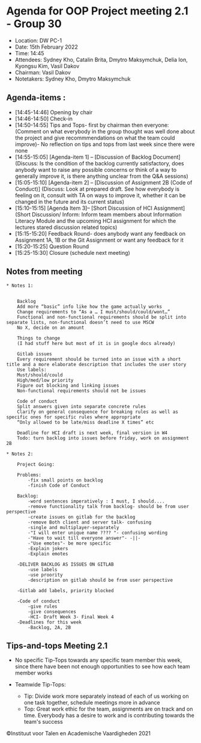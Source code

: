 # Agenda for OOP Project meeting 2.1 - Group 30


* Location: DW PC-1
* Date: 15th February 2022
* Time: 14:45
* Attendees: Sydney Kho, Catalin Brita, Dmytro Maksymchuk, Delia Ion, Kyongsu Kim,
Vasil Dakov
* Chairman: Vasil Dakov
* Notetakers: Sydney Kho, Dmytro Maksymchuk


## Agenda-items :
* [14:45-14:46] Opening by chair
* [14:46-14:50] Check-in 
* [14:50-14:55] Tips and Tops- first by chairman then everyone:
(Comment on what everybody in the group thought was well done about the project and give recommmendations on what the team could improve)- No reflection on tips and tops from last week
since there were none
* [14:55-15:05] [Agenda-item 1] – [Discussion of Backlog Document]
(Discuss: Is the condition of the backlog currently satisfactory, does anybody want to raise any 
possible concerns or think of a way to generally improve it, is there anything unclear from the Q&A sessions)
* [15:05-15:10] [Agenda-item 2] – [Discussion of Assignment 2B (Code of Conduct)]
(Discuss: Look at prepared draft. See how everybody is feeling on it, consult with TA 
on ways to improve it, whether it can be changed in the future and its current status)
* [15:10-15:15] [Agenda Item 3]– [Short Discussion of HCI Assignment]
(Short Discussion/ Inform: Inform team members about Information Literacy Module and the upcoming HCI assignment for which the lectures stared discussion related topics)
* [15:15-15:20] Feedback Round- does anybody want any feedback on Assignment 1A, 1B or the Git Assignment or want any feedback for it
* [15:20-15:25] Question Round
* [15:25-15:30] Closure (schedule next meeting)

## Notes from meeting

    * Notes 1:


        Backlog
        Add more “basic” info like how the game actually works
        Change requirements to “As a … I must/should/could/wont…”
        Functional and non-functional requirements should be split into separate lists, non-functional doesn’t need to use MSCW
        No X, decide on an amount

        Things to change
        (I had stuff here but most of it is in google docs already)

        Gitlab issues
        Every requirement should be turned into an issue with a short title and a more elaborate description that includes the user story
        Use labels:
        Must/should/could
        High/med/low priority
        Figure out blocking and linking issues
        Non-functional requirements should not be issues

        Code of conduct
        Split answers given into separate concrete rules
        Clarify on general consequence for breaking rules as well as specific ones for specific rules where appropriate
        “Only allowed to be late/miss deadline X times” etc

        Deadline for HCI draft is next week, final version in W4
        Todo: turn backlog into issues before friday, work on assignment 2B

    * Notes 2:

        Project Going:
        
        Problems: 
            -fix small points on backlog
            -finish Code of Conduct
        
        Backlog:
            -word sentences imperatively : I must, I should....
            -remove functionality talk from backlog- should be from user perspective
            -create issues on gitlab for the backlog
            -remove Both client and server talk- confusing
            -single and multiplayer-separately
            -"I will enter unique name ???? "- confusing wording
            -"Have to wait till everyone answer"- -||-
            -"Use emotes"- be more specific
            -Explain jokers
            -Explain emotes

        -DELIVER BACKLOG AS ISSUES ON GITLAB
            -use labels
            -use proority
            -description on gitlab should be from user perspective

        -Gitlab add labels, priority blocked

        -Code of conduct
            -give rules
            -give consequences
            -HCI- Draft Week 3- Final Week 4
        -Deadlines for this week
            -Backlog, 2A, 2B


## Tips-and-tops Meeting 2.1

* No specific Tip-Tops towards any specific team member this week, since there have been not enough opportunities to see how each team
member works
 
* Teamwide Tip-Tops:
    
    * Tip: Divide work more separately instead of each of us working on one task together, schedule meetings more in advance
    * Top: Great work ethic for the team, assignments are on track and on time. Everybody has a desire to work and is contributing towards
    the team's success 



©Instituut voor Talen en Academische Vaardigheden 2021


